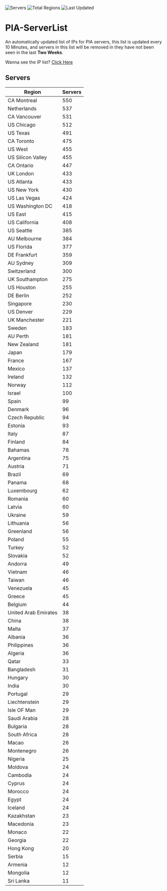 ![Servers](https://img.shields.io/badge/Servers-14,960-darkgreen)
![Total Regions](https://img.shields.io/badge/Total_Regions-97-darkgreen)
![Last Updated](https://img.shields.io/badge/Last_Updated-April_30_2024_06:50_EDT-darkgreen)

# PIA-ServerList
An automatically updated list of IPs for PIA servers, this list is updated every 10 Minutes, and servers in this list will be removed in they have not been seen in the last **Two Weeks**.

Wanna see the IP list? [Click Here](./servers.json)

## Servers
| Region               | Servers |
|----------------------|---------|
| CA Montreal | 550 |
| Netherlands | 537 |
| CA Vancouver | 531 |
| US Chicago | 512 |
| US Texas | 491 |
| CA Toronto | 475 |
| US West | 455 |
| US Silicon Valley | 455 |
| CA Ontario | 447 |
| UK London | 433 |
| US Atlanta | 433 |
| US New York | 430 |
| US Las Vegas | 424 |
| US Washington DC | 418 |
| US East | 415 |
| US California | 408 |
| US Seattle | 385 |
| AU Melbourne | 384 |
| US Florida | 377 |
| DE Frankfurt | 359 |
| AU Sydney | 309 |
| Switzerland | 300 |
| UK Southampton | 275 |
| US Houston | 255 |
| DE Berlin | 252 |
| Singapore | 230 |
| US Denver | 229 |
| UK Manchester | 221 |
| Sweden | 183 |
| AU Perth | 181 |
| New Zealand | 181 |
| Japan | 179 |
| France | 167 |
| Mexico | 137 |
| Ireland | 132 |
| Norway | 112 |
| Israel | 100 |
| Spain | 99 |
| Denmark | 96 |
| Czech Republic | 94 |
| Estonia | 93 |
| Italy | 87 |
| Finland | 84 |
| Bahamas | 78 |
| Argentina | 75 |
| Austria | 71 |
| Brazil | 69 |
| Panama | 68 |
| Luxembourg | 62 |
| Romania | 60 |
| Latvia | 60 |
| Ukraine | 59 |
| Lithuania | 56 |
| Greenland | 56 |
| Poland | 55 |
| Turkey | 52 |
| Slovakia | 52 |
| Andorra | 49 |
| Vietnam | 46 |
| Taiwan | 46 |
| Venezuela | 45 |
| Greece | 45 |
| Belgium | 44 |
| United Arab Emirates | 38 |
| China | 38 |
| Malta | 37 |
| Albania | 36 |
| Philippines | 36 |
| Algeria | 36 |
| Qatar | 33 |
| Bangladesh | 31 |
| Hungary | 30 |
| India | 30 |
| Portugal | 29 |
| Liechtenstein | 29 |
| Isle OF Man | 29 |
| Saudi Arabia | 28 |
| Bulgaria | 28 |
| South Africa | 28 |
| Macao | 26 |
| Montenegro | 26 |
| Nigeria | 25 |
| Moldova | 24 |
| Cambodia | 24 |
| Cyprus | 24 |
| Morocco | 24 |
| Egypt | 24 |
| Iceland | 24 |
| Kazakhstan | 23 |
| Macedonia | 23 |
| Monaco | 22 |
| Georgia | 22 |
| Hong Kong | 20 |
| Serbia | 15 |
| Armenia | 12 |
| Mongolia | 12 |
| Sri Lanka | 11 |